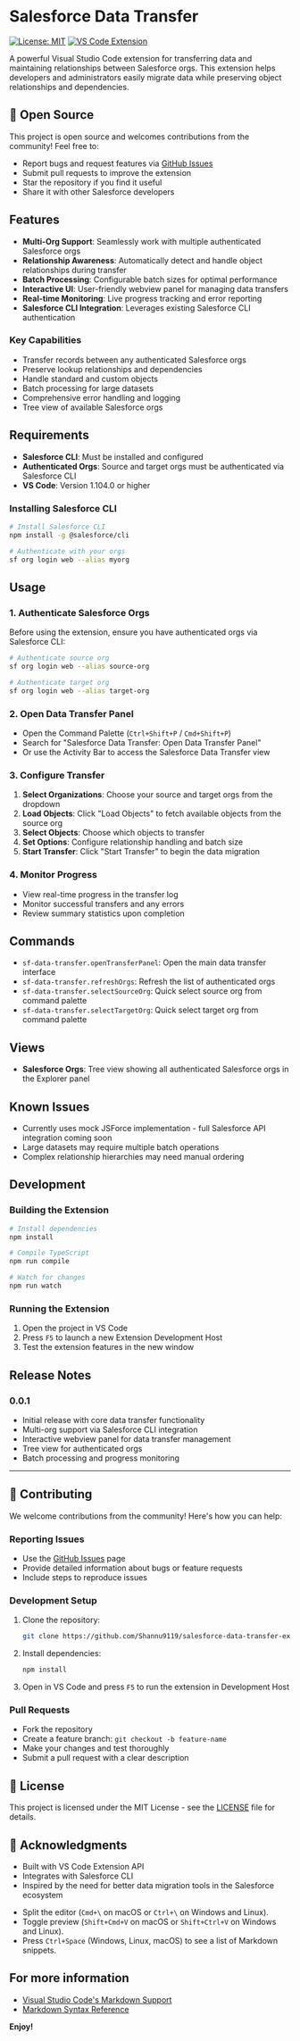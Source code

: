 # Salesforce Data Transfer

[![License: MIT](https://img.shields.io/badge/License-MIT-yellow.svg)](https://opensource.org/licenses/MIT)
[![VS Code Extension](https://img.shields.io/badge/VS%20Code-Extension-blue.svg)](https://marketplace.visualstudio.com/VSCode)

A powerful Visual Studio Code extension for transferring data and maintaining relationships between Salesforce orgs. This extension helps developers and administrators easily migrate data while preserving object relationships and dependencies.

## 🚀 Open Source

This project is open source and welcomes contributions from the community! Feel free to:
- Report bugs and request features via [GitHub Issues](https://github.com/Shannu9119/salesforce-data-transfer-extension/issues)
- Submit pull requests to improve the extension
- Star the repository if you find it useful
- Share it with other Salesforce developers

## Features

- **Multi-Org Support**: Seamlessly work with multiple authenticated Salesforce orgs
- **Relationship Awareness**: Automatically detect and handle object relationships during transfer
- **Batch Processing**: Configurable batch sizes for optimal performance
- **Interactive UI**: User-friendly webview panel for managing data transfers
- **Real-time Monitoring**: Live progress tracking and error reporting
- **Salesforce CLI Integration**: Leverages existing Salesforce CLI authentication

### Key Capabilities

- Transfer records between any authenticated Salesforce orgs
- Preserve lookup relationships and dependencies
- Handle standard and custom objects
- Batch processing for large datasets
- Comprehensive error handling and logging
- Tree view of available Salesforce orgs

## Requirements

- **Salesforce CLI**: Must be installed and configured
- **Authenticated Orgs**: Source and target orgs must be authenticated via Salesforce CLI
- **VS Code**: Version 1.104.0 or higher

### Installing Salesforce CLI

```bash
# Install Salesforce CLI
npm install -g @salesforce/cli

# Authenticate with your orgs
sf org login web --alias myorg
```

## Usage

### 1. Authenticate Salesforce Orgs

Before using the extension, ensure you have authenticated orgs via Salesforce CLI:

```bash
# Authenticate source org
sf org login web --alias source-org

# Authenticate target org  
sf org login web --alias target-org
```

### 2. Open Data Transfer Panel

- Open the Command Palette (`Ctrl+Shift+P` / `Cmd+Shift+P`)
- Search for "Salesforce Data Transfer: Open Data Transfer Panel"
- Or use the Activity Bar to access the Salesforce Data Transfer view

### 3. Configure Transfer

1. **Select Organizations**: Choose your source and target orgs from the dropdown
2. **Load Objects**: Click "Load Objects" to fetch available objects from the source org
3. **Select Objects**: Choose which objects to transfer
4. **Set Options**: Configure relationship handling and batch size
5. **Start Transfer**: Click "Start Transfer" to begin the data migration

### 4. Monitor Progress

- View real-time progress in the transfer log
- Monitor successful transfers and any errors
- Review summary statistics upon completion

## Commands

- `sf-data-transfer.openTransferPanel`: Open the main data transfer interface
- `sf-data-transfer.refreshOrgs`: Refresh the list of authenticated orgs
- `sf-data-transfer.selectSourceOrg`: Quick select source org from command palette
- `sf-data-transfer.selectTargetOrg`: Quick select target org from command palette

## Views

- **Salesforce Orgs**: Tree view showing all authenticated Salesforce orgs in the Explorer panel

## Known Issues

- Currently uses mock JSForce implementation - full Salesforce API integration coming soon
- Large datasets may require multiple batch operations
- Complex relationship hierarchies may need manual ordering

## Development

### Building the Extension

```bash
# Install dependencies
npm install

# Compile TypeScript
npm run compile

# Watch for changes
npm run watch
```

### Running the Extension

1. Open the project in VS Code
2. Press `F5` to launch a new Extension Development Host
3. Test the extension features in the new window

## Release Notes

### 0.0.1

- Initial release with core data transfer functionality
- Multi-org support via Salesforce CLI integration
- Interactive webview panel for data transfer management
- Tree view for authenticated orgs
- Batch processing and progress monitoring

---

## 🤝 Contributing

We welcome contributions from the community! Here's how you can help:

### Reporting Issues
- Use the [GitHub Issues](https://github.com/Shannu9119/salesforce-data-transfer-extension/issues) page
- Provide detailed information about bugs or feature requests
- Include steps to reproduce issues

### Development Setup
1. Clone the repository:
   ```bash
   git clone https://github.com/Shannu9119/salesforce-data-transfer-extension.git
   ```
2. Install dependencies:
   ```bash
   npm install
   ```
3. Open in VS Code and press `F5` to run the extension in Development Host

### Pull Requests
- Fork the repository
- Create a feature branch: `git checkout -b feature-name`
- Make your changes and test thoroughly
- Submit a pull request with a clear description

## 📄 License

This project is licensed under the MIT License - see the [LICENSE](LICENSE) file for details.

## 🙏 Acknowledgments

- Built with VS Code Extension API
- Integrates with Salesforce CLI
- Inspired by the need for better data migration tools in the Salesforce ecosystem

* Split the editor (`Cmd+\` on macOS or `Ctrl+\` on Windows and Linux).
* Toggle preview (`Shift+Cmd+V` on macOS or `Shift+Ctrl+V` on Windows and Linux).
* Press `Ctrl+Space` (Windows, Linux, macOS) to see a list of Markdown snippets.

## For more information

* [Visual Studio Code's Markdown Support](http://code.visualstudio.com/docs/languages/markdown)
* [Markdown Syntax Reference](https://help.github.com/articles/markdown-basics/)

**Enjoy!**
